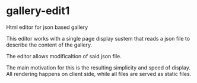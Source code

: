 # gallery-edit1
Html editor for json based gallery

This editor works with a single page display sustem that reads a json file to describe the content of the gallery.

The editor allows modificaltion of said json file. 

The main motivation for this is the resulting simplicity and speed of display. 
All rendering happens on client side, while all files are served as static files. 
